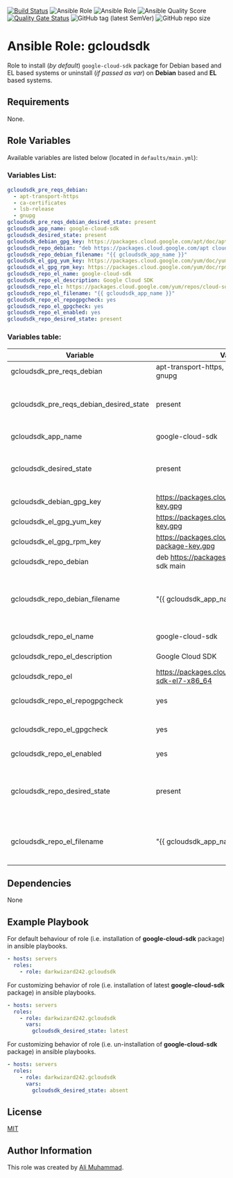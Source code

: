[![Build Status](https://travis-ci.com/darkwizard242/ansible-role-gcloudsdk.svg?branch=master)](https://travis-ci.com/darkwizard242/ansible-role-gcloudsdk) ![Ansible Role](https://img.shields.io/ansible/role/46026?color=dark%20green%20) ![Ansible Role](https://img.shields.io/ansible/role/d/46026?label=role%20downloads) ![Ansible Quality Score](https://img.shields.io/ansible/quality/46026?label=ansible%20quality%20score) [![Quality Gate Status](https://sonarcloud.io/api/project_badges/measure?project=ansible-role-gcloudsdk&metric=alert_status)](https://sonarcloud.io/dashboard?id=ansible-role-gcloudsdk) ![GitHub tag (latest SemVer)](https://img.shields.io/github/tag/darkwizard242/ansible-role-gcloudsdk?label=release) ![GitHub repo size](https://img.shields.io/github/repo-size/darkwizard242/ansible-role-gcloudsdk?color=orange&style=flat-square)

# Ansible Role: gcloudsdk

Role to install (_by default_) `google-cloud-sdk` package for Debian based and EL based systems or uninstall (_if passed as var_) on **Debian** based and **EL** based systems.

## Requirements

None.

## Role Variables

Available variables are listed below (located in `defaults/main.yml`):

### Variables List:

```yaml
gcloudsdk_pre_reqs_debian:
  - apt-transport-https
  - ca-certificates
  - lsb-release
  - gnupg
gcloudsdk_pre_reqs_debian_desired_state: present
gcloudsdk_app_name: google-cloud-sdk
gcloudsdk_desired_state: present
gcloudsdk_debian_gpg_key: https://packages.cloud.google.com/apt/doc/apt-key.gpg
gcloudsdk_repo_debian: "deb https://packages.cloud.google.com/apt cloud-sdk main"
gcloudsdk_repo_debian_filename: "{{ gcloudsdk_app_name }}"
gcloudsdk_el_gpg_yum_key: https://packages.cloud.google.com/yum/doc/yum-key.gpg
gcloudsdk_el_gpg_rpm_key: https://packages.cloud.google.com/yum/doc/rpm-package-key.gpg
gcloudsdk_repo_el_name: google-cloud-sdk
gcloudsdk_repo_el_description: Google Cloud SDK
gcloudsdk_repo_el: https://packages.cloud.google.com/yum/repos/cloud-sdk-el7-x86_64
gcloudsdk_repo_el_filename: "{{ gcloudsdk_app_name }}"
gcloudsdk_repo_el_repogpgcheck: yes
gcloudsdk_repo_el_gpgcheck: yes
gcloudsdk_repo_el_enabled: yes
gcloudsdk_repo_desired_state: present
```

### Variables table:

Variable                                | Value (default)                                                    | Description
--------------------------------------- | ------------------------------------------------------------------ | -------------------------------------------------------------------------------------------------------------------------------------------------------------------------------------------------------------------
gcloudsdk_pre_reqs_debian               | apt-transport-https, ca-certificates, lsb-release, gnupg           | Package required by Azure CLI on Debain based systems.
gcloudsdk_pre_reqs_debian_desired_state | present                                                            | State of the gcloudsdk_pre_reqs_debian_desired_state packages. Whether to install, verify if available or to uninstall (i.e. ansible apt module values: `present`, `latest`, or `absent`)
gcloudsdk_app_name                      | google-cloud-sdk                                                   | Name of Azure CLI package i.e. `google-cloud-sdk`
gcloudsdk_desired_state                 | present                                                            | State of the gcloudsdk_app_name package (i.e. `google-cloud-sdk` package itself.). Whether to install, verify if available or to uninstall (i.e. ansible apt module values: `present`, `latest`, or `absent`)
gcloudsdk_debian_gpg_key                | <https://packages.cloud.google.com/apt/doc/apt-key.gpg>            | Azure CLI GPG required on Debian based systems.
gcloudsdk_el_gpg_yum_key                | <https://packages.cloud.google.com/yum/doc/yum-key.gpg>            | Azure CLI GPG (yum) required on EL based systems.
gcloudsdk_el_gpg_rpm_key                | <https://packages.cloud.google.com/yum/doc/rpm-package-key.gpg>    | Azure CLI GPG (rpm) required on EL based systems.
gcloudsdk_repo_debian                   | deb <https://packages.cloud.google.com/apt> cloud-sdk main         | Repository URL for Debian based systems.
gcloudsdk_repo_debian_filename          | "{{ gcloudsdk_app_name }}"                                         | Name of the repository file that will be stored at `/etc/apt/sources.list.d/` on Debian based systems. Defaults to the variable value for "{{ gcloudsdk_app_name }}" which is `google-cloud-sdk` .
gcloudsdk_repo_el_name                  | google-cloud-sdk                                                   | Repository name for Azure CLI on EL based systems.
gcloudsdk_repo_el_description           | Google Cloud SDK                                                   | Description to be added in EL based repository file for Azure CLI.
gcloudsdk_repo_el                       | <https://packages.cloud.google.com/yum/repos/cloud-sdk-el7-x86_64> | Repository `baseurl` for Azure CLI on EL based systems.
gcloudsdk_repo_el_repogpgcheck          | yes                                                                | Boolean operation for performing gpg check against atom's repository gpg. Can either be **yes** or **no**.
gcloudsdk_repo_el_gpgcheck              | yes                                                                | Boolean for whether to perform gpg check against Azure CLI on EL based systems.
gcloudsdk_repo_el_enabled               | yes                                                                | Boolean for whether to set Azure CLI repo as 'enabled' on EL based systems.
gcloudsdk_repo_desired_state            | present                                                            | `present` indicates creating the repository file if it doesn't exist on Debian or EL based systems. Alternative is `absent` (not recommended as it will prevent from installation of **google-cloud-sdk** pacakge).
gcloudsdk_repo_el_filename              | "{{ gcloudsdk_app_name }}"                                         | Name of the repository file that will be stored at `/etc/yum/sources.list.d/` on EL based systems. Defaults to the variable value for "{{ gcloudsdk_app_name }}" which is `google-cloud-sdk` .

## Dependencies

None

## Example Playbook

For default behaviour of role (i.e. installation of **google-cloud-sdk** package) in ansible playbooks.

```yaml
- hosts: servers
  roles:
    - role: darkwizard242.gcloudsdk
```

For customizing behavior of role (i.e. installation of latest **google-cloud-sdk** package) in ansible playbooks.

```yaml
- hosts: servers
  roles:
    - role: darkwizard242.gcloudsdk
      vars:
        gcloudsdk_desired_state: latest
```

For customizing behavior of role (i.e. un-installation of **google-cloud-sdk** package) in ansible playbooks.

```yaml
- hosts: servers
  roles:
    - role: darkwizard242.gcloudsdk
      vars:
        gcloudsdk_desired_state: absent
```

## License

[MIT](https://github.com/darkwizard242/ansible-role-gcloudsdk/blob/master/LICENSE)

## Author Information

This role was created by [Ali Muhammad](https://www.linkedin.com/in/ali-muhammad-759791130/).
